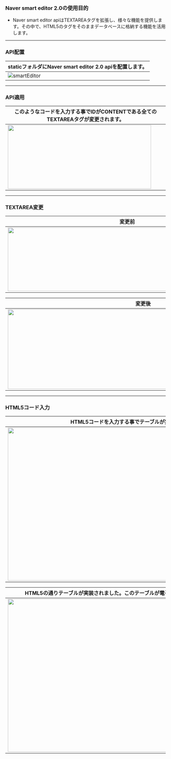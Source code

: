 ### Naver smart editor 2.0の使用目的
- Naver smart editor apiはTEXTAREAタグを拡張し、様々な機能を提供します。その中で、HTML5のタグをそのままデータベースに格納する機能を活用します。

---

### API配置
|staticフォルダにNaver smart editor 2.0 apiを配置します。| 
|------------------|
|![smartEditor](https://github.com/leewoosang-hub/CollaVore/blob/master/images/static.png)  | 
  
---

### API適用
|このようなコードを入力する事でIDがCONTENTである全てのTEXTAREAタグが変更されます。|
|------------------|
|<img src="https://github.com/leewoosang-hub/CollaVore/blob/master/images/textarea-code.png" width="450" height="200"/>|

---

### TEXTAREA変更
|変更前|
|------------------|
|<img src="https://github.com/leewoosang-hub/CollaVore/blob/master/images/textarea_normal.PNG" width="750" height="200"/>|

|変更後|
|------------------|
|<img src="https://github.com/leewoosang-hub/CollaVore/blob/master/images/smarteditorENG.PNG" width="850" height="250"/>|

---

### HTML5コード入力
|HTML5コードを入力する事でテーブルが実装されます。|
|---|
|<img src="https://github.com/leewoosang-hub/CollaVore/blob/master/images/html-code.png" width="800" height="480"/>|

|HTML5の通りテーブルが実装されました。このテーブルが電子決裁のテンプレートになります。|
|-----------------|
|<img src="https://github.com/leewoosang-hub/CollaVore/blob/master/images/Leave%20Application.PNG" width="800" height="480"/>|
